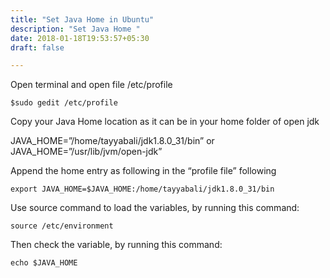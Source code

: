 ```yaml
---
title: "Set Java Home in Ubuntu"
description: "Set Java Home "
date: 2018-01-18T19:53:57+05:30
draft: false

---
```

Open terminal and open file /etc/profile

    $sudo gedit /etc/profile

Copy your Java Home location as it can be in your home folder of open jdk

JAVA_HOME=”/home/tayyabali/jdk1.8.0_31/bin” or JAVA_HOME=”/usr/lib/jvm/open-jdk”

Append the home entry as following in the “profile file” following

    export JAVA_HOME=$JAVA_HOME:/home/tayyabali/jdk1.8.0_31/bin

Use source command to load the variables, by running this command:

    source /etc/environment

Then check the variable, by running this command:

    echo $JAVA_HOME
